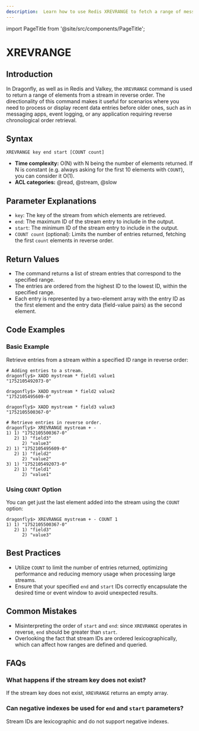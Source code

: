 ```yaml
---
description:  Learn how to use Redis XREVRANGE to fetch a range of messages from a stream in reverse order.
---
```


import PageTitle from '@site/src/components/PageTitle';

# XREVRANGE

<PageTitle title="Redis XREVRANGE Command (Documentation) | Dragonfly" />

## Introduction

In Dragonfly, as well as in Redis and Valkey, the `XREVRANGE` command is used to return a range of elements from a stream in reverse order.
The directionality of this command makes it useful for scenarios where you need to process or display recent data entries before older ones, such as in messaging apps, event logging, or any application requiring reverse chronological order retrieval.

## Syntax

```shell
XREVRANGE key end start [COUNT count]
```

- **Time complexity:** O(N) with N being the number of elements returned.
  If N is constant (e.g. always asking for the first 10 elements with `COUNT`), you can consider it O(1).
- **ACL categories:** @read, @stream, @slow

## Parameter Explanations

- `key`: The key of the stream from which elements are retrieved.
- `end`: The maximum ID of the stream entry to include in the output.
- `start`: The minimum ID of the stream entry to include in the output.
- `COUNT count` (optional): Limits the number of entries returned, fetching the first `count` elements in reverse order.

## Return Values

- The command returns a list of stream entries that correspond to the specified range.
- The entries are ordered from the highest ID to the lowest ID, within the specified range.
- Each entry is represented by a two-element array with the entry ID as the first element and the entry data (field-value pairs) as the second element.

## Code Examples

### Basic Example

Retrieve entries from a stream within a specified ID range in reverse order:

```shell
# Adding entries to a stream.
dragonfly$> XADD mystream * field1 value1
"1752105492073-0"

dragonfly$> XADD mystream * field2 value2
"1752105495609-0"

dragonfly$> XADD mystream * field3 value3
"1752105500367-0"

# Retrieve entries in reverse order.
dragonfly$> XREVRANGE mystream + -
1) 1) "1752105500367-0"
   2) 1) "field3"
      2) "value3"
2) 1) "1752105495609-0"
   2) 1) "field2"
      2) "value2"
3) 1) "1752105492073-0"
   2) 1) "field1"
      2) "value1"
```

### Using `COUNT` Option

You can get just the last element added into the stream using the `COUNT` option:

```shell
dragonfly$> XREVRANGE mystream + - COUNT 1
1) 1) "1752105500367-0"
   2) 1) "field3"
      2) "value3"
```

## Best Practices

- Utilize `COUNT` to limit the number of entries returned, optimizing performance and reducing memory usage when processing large streams.
- Ensure that your specified `end` and `start` IDs correctly encapsulate the desired time or event window to avoid unexpected results.

## Common Mistakes

- Misinterpreting the order of `start` and `end`: since `XREVRANGE` operates in reverse, `end` should be greater than `start`.
- Overlooking the fact that stream IDs are ordered lexicographically, which can affect how ranges are defined and queried.

## FAQs

### What happens if the stream key does not exist?

If the stream key does not exist, `XREVRANGE` returns an empty array.

### Can negative indexes be used for `end` and `start` parameters?

Stream IDs are lexicographic and do not support negative indexes.
